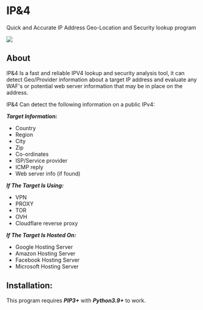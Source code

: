 # IP&4
Quick and Accurate IP Address Geo-Location and Security lookup program

![](https://i.ibb.co/7kZ30LK/ipa4.png)

## About

IP&4 Is a fast and reliable IPV4 lookup and security analysis tool, it can detect Geo/Provider information about a target IP address and evaluate any WAF's or potential web server information that may be in place on the address.

IP&4 Can detect the following information on a public IPv4:

***Target Information:***

- Country
- Region
- City
- Zip
- Co-ordinates
- ISP/Service provider
- ICMP reply
- Web server info (if found)

***If The Target Is Using:***

- VPN
- PROXY
- TOR
- OVH
- Cloudflare reverse proxy

***If The Target Is Hosted On:***

- Google Hosting Server
- Amazon Hosting Server
- Facebook Hosting Server
- Microsoft Hosting Server

## Installation:

This program requires ***PIP3+*** with ***Python3.9+*** to work.




